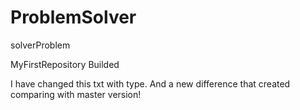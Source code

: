 # ProblemSolver
solverProblem

MyFirstRepository Builded

I have changed this txt with type. And a new difference that created comparing with master version!
